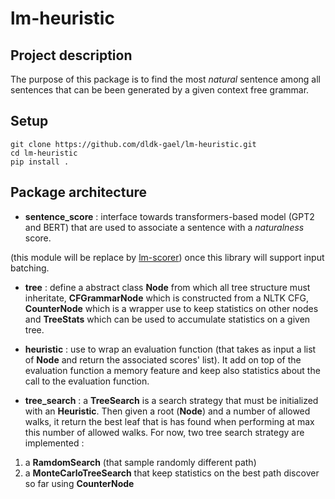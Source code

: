 # lm-heuristic

## Project description

The purpose of this package is to find the most *natural* sentence among all sentences 
that can be been generated by a given context free grammar. 

## Setup

```
git clone https://github.com/dldk-gael/lm-heuristic.git
cd lm-heuristic
pip install .
```

## Package architecture 

- **sentence_score** : interface towards transformers-based model (GPT2 and BERT) 
that are used to associate a sentence with a *naturalness* score.
 
(this module will be replace by [lm-scorer](https://github.com/simonepri/lm-scorer)) 
once this library will support input batching. 

- **tree** : define a abstract class **Node** from which all tree structure must inheritate, **CFGrammarNode** which is constructed from a NLTK CFG, **CounterNode** which is a wrapper use to keep statistics on other nodes and **TreeStats** which can be used to accumulate statistics on a given tree. 

- **heuristic** : use to wrap an evaluation function (that takes as input a list of **Node** and return the associated scores' list). It add on top of the evaluation function a memory feature and keep also statistics about the call to the evaluation function. 
 - **tree_search** : a **TreeSearch** is a search strategy that must be initialized with an **Heuristic**. Then given a root (**Node**) and a number of allowed walks, it return the best leaf that is has found when performing at max this number of allowed walks. For now, two tree search strategy are implemented : 
  1. a **RamdomSearch** (that sample randomly different path) 
  2. a **MonteCarloTreeSearch** that keep statistics on the best path discover so far using **CounterNode** 
  
    
